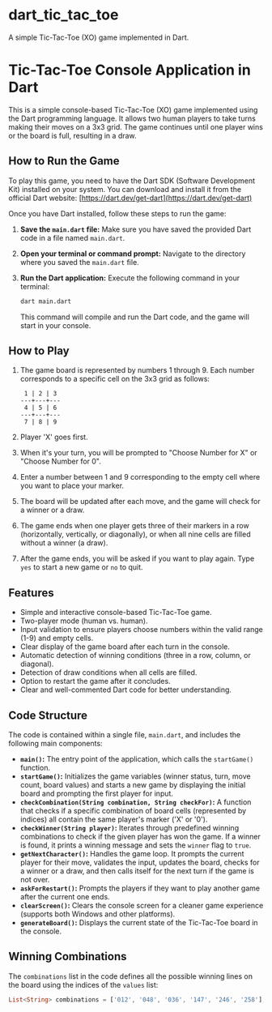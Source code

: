 # dart_tic_tac_toe
A simple Tic-Tac-Toe (XO) game implemented in Dart.
# Tic-Tac-Toe Console Application in Dart

This is a simple console-based Tic-Tac-Toe (XO) game implemented using the Dart programming language. It allows two human players to take turns making their moves on a 3x3 grid. The game continues until one player wins or the board is full, resulting in a draw.

## How to Run the Game

To play this game, you need to have the Dart SDK (Software Development Kit) installed on your system. You can download and install it from the official Dart website: [https://dart.dev/get-dart](https://dart.dev/get-dart)

Once you have Dart installed, follow these steps to run the game:

1.  **Save the `main.dart` file:**
    Make sure you have saved the provided Dart code in a file named `main.dart`.

2.  **Open your terminal or command prompt:**
    Navigate to the directory where you saved the `main.dart` file.

3.  **Run the Dart application:**
    Execute the following command in your terminal:
    ```bash
    dart main.dart
    ```
    This command will compile and run the Dart code, and the game will start in your console.

## How to Play

1.  The game board is represented by numbers 1 through 9. Each number corresponds to a specific cell on the 3x3 grid as follows:

    ```
     1 | 2 | 3
    ---+---+---
     4 | 5 | 6
    ---+---+---
     7 | 8 | 9
    ```

2.  Player 'X' goes first.
3.  When it's your turn, you will be prompted to "Choose Number for X" or "Choose Number for 0".
4.  Enter a number between 1 and 9 corresponding to the empty cell where you want to place your marker.
5.  The board will be updated after each move, and the game will check for a winner or a draw.
6.  The game ends when one player gets three of their markers in a row (horizontally, vertically, or diagonally), or when all nine cells are filled without a winner (a draw).
7.  After the game ends, you will be asked if you want to play again. Type `yes` to start a new game or `no` to quit.

## Features

* Simple and interactive console-based Tic-Tac-Toe game.
* Two-player mode (human vs. human).
* Input validation to ensure players choose numbers within the valid range (1-9) and empty cells.
* Clear display of the game board after each turn in the console.
* Automatic detection of winning conditions (three in a row, column, or diagonal).
* Detection of draw conditions when all cells are filled.
* Option to restart the game after it concludes.
* Clear and well-commented Dart code for better understanding.

## Code Structure

The code is contained within a single file, `main.dart`, and includes the following main components:

* **`main()`:** The entry point of the application, which calls the `startGame()` function.
* **`startGame()`:** Initializes the game variables (winner status, turn, move count, board values) and starts a new game by displaying the initial board and prompting the first player for input.
* **`checkCombination(String combination, String checkFor)`:** A function that checks if a specific combination of board cells (represented by indices) all contain the same player's marker ('X' or '0').
* **`checkWinner(String player)`:** Iterates through predefined winning combinations to check if the given player has won the game. If a winner is found, it prints a winning message and sets the `winner` flag to `true`.
* **`getNextCharacter()`:** Handles the game loop. It prompts the current player for their move, validates the input, updates the board, checks for a winner or a draw, and then calls itself for the next turn if the game is not over.
* **`askForRestart()`:** Prompts the players if they want to play another game after the current one ends.
* **`clearScreen()`:** Clears the console screen for a cleaner game experience (supports both Windows and other platforms).
* **`generateBoard()`:** Displays the current state of the Tic-Tac-Toe board in the console.

## Winning Combinations

The `combinations` list in the code defines all the possible winning lines on the board using the indices of the `values` list:

```dart
List<String> combinations = ['012', '048', '036', '147', '246', '258'];
